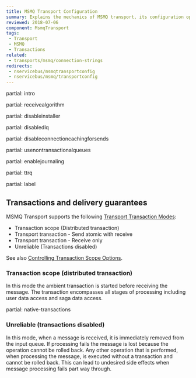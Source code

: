 ```yaml
---
title: MSMQ Transport Configuration
summary: Explains the mechanics of MSMQ transport, its configuration options, and other configuration settings that were coupled to this transport
reviewed: 2018-07-06
component: MsmqTransport
tags:
 - Transport
 - MSMQ
 - Transactions
related:
 - transports/msmq/connection-strings
redirects:
 - nservicebus/msmqtransportconfig
 - nservicebus/msmq/transportconfig
---
```


partial: intro

partial: receivealgorithm

partial: disableinstaller

partial: disabledlq

partial: disableconnectioncachingforsends

partial: usenontransactionalqueues

partial: enablejournaling

partial: ttrq

partial: label


## Transactions and delivery guarantees

MSMQ Transport supports the following [Transport Transaction Modes](/transports/transactions.md):

 * Transaction scope (Distributed transaction)
 * Transport transaction - Send atomic with receive
 * Transport transaction - Receive only
 * Unreliable (Transactions disabled)

See also [Controlling Transaction Scope Options](/transports/transactions.md#controlling-transaction-scope-options).


### Transaction scope (distributed transaction)

In this mode the ambient transaction is started before receiving the message. The transaction encompasses all stages of processing including user data access and saga data access.


partial: native-transactions


### Unreliable (transactions disabled)

In this mode, when a message is received, it is immediately removed from the input queue. If processing fails the message is lost because the operation cannot be rolled back. Any other operation that is performed, when processing the message, is executed without a transaction and cannot be rolled back. This can lead to undesired side effects when message processing fails part way through.
